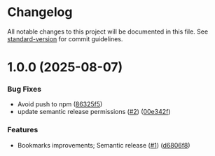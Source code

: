 # Changelog

All notable changes to this project will be documented in this file. See [standard-version](https://github.com/conventional-changelog/standard-version) for commit guidelines.

# 1.0.0 (2025-08-07)


### Bug Fixes

* Avoid push to npm ([86325f5](https://github.com/user-cube/devbuddy/commit/86325f551899a2562c95db9f33e0fac49fa3e14a))
* update semantic release permissions ([#2](https://github.com/user-cube/devbuddy/issues/2)) ([00e342f](https://github.com/user-cube/devbuddy/commit/00e342fb584223e00deb5c939ea30db23c6b7d44))


### Features

* Bookmarks improvements; Semantic release ([#1](https://github.com/user-cube/devbuddy/issues/1)) ([d6806f8](https://github.com/user-cube/devbuddy/commit/d6806f8842656f3a675a12f57bda088d628b5c61))
